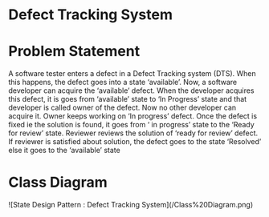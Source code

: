 # Defect Tracking System  

<h1>Problem Statement</h1>  
<p>A software tester enters a defect in a Defect Tracking system (DTS). When this happens, the defect goes into a state ‘available’. Now, a software developer can acquire the ‘available’ defect. When the developer acquires this defect, it is goes from ‘available’ state to ‘In Progress’ state and that developer is called owner of the defect. Now no other developer can acquire it. Owner keeps working on ‘In progress’ defect. Once the defect is fixed ie the solution is found, it goes from ‘ in progress’ state to the ‘Ready for review’ state. Reviewer reviews the solution of ‘ready for review’ defect. If reviewer is satisfied about solution, the defect goes to the state ‘Resolved’ else it goes to the ‘available’ state</p>  

<h1>Class Diagram</h1>  
![State Design Pattern : Defect Tracking System](/Class%20Diagram.png)  
  